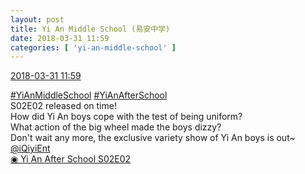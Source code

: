 ```yaml
---
layout: post
title: Yi An Middle School (易安中学)
date: 2018-03-31 11:59
categories: [ 'yi-an-middle-school' ]
---
```


<div class="weibo-info">
  <a href="https://weibo.com/6074218720/G9U0qfRmE">2018-03-31 11:59</a>
</div>

[#YiAnMiddleSchool](https://weibo.com/p/100808e5c67e0668537d4caddefd946dcff208/super_index) [#YiAnAfterSchool](https://weibo.com/p/100808f57cd722476872700a5522853faa7576)  
S02E02 released on time!  
How did Yi An boys cope with the test of being uniform?  
What action of the big wheel made the boys dizzy?  
Don't wait any more, the exclusive variety show of Yi An boys is out~  
[@iQiyiEnt](https://weibo.com/qiyizongyi)  
[◉ Yi An After School S02E02](http://www.iqiyi.com/v_19rrc7wu30.html)
